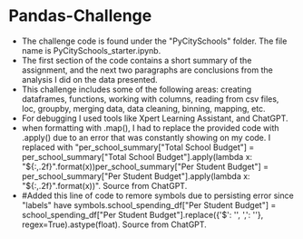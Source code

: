 # Pandas-Challenge
- The challenge code is found under the "PyCitySchools" folder. The file name is PyCitySchools_starter.ipynb.
- The first section of the code contains a short summary of the assignment, and the next two paragraphs are conclusions from the analysis I did on the data presented. 
- This challenge includes some of the following areas: creating dataframes, functions, working with columns, reading from csv files, loc, groupby, merging data, data cleaning, binning, mapping, etc.
- For debugging I used tools like Xpert Learning Assistant, and ChatGPT.
- when formatting with .map(), I had to replace the provided code with .apply() due to an error that was constantly showing on my code. I replaced with "per_school_summary["Total School Budget"] = per_school_summary["Total School Budget"].apply(lambda x: "${:,.2f}".format(x))per_school_summary["Per Student Budget"] = per_school_summary["Per Student Budget"].apply(lambda x: "${:,.2f}".format(x))". Source from ChatGPT.
- #Added this line of code to remore symbols due to persisting error since "labels" have symbols.school_spending_df["Per Student Budget"] = school_spending_df["Per Student Budget"].replace({'\$': '', ',': ''}, regex=True).astype(float). Source from ChatGPT.
